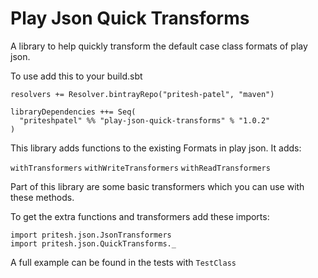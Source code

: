 # Play Json Quick Transforms

A library to help quickly transform the default case class formats of play json.

To use add this to your build.sbt

```
resolvers += Resolver.bintrayRepo("pritesh-patel", "maven")

libraryDependencies ++= Seq(
  "priteshpatel" %% "play-json-quick-transforms" % "1.0.2"
)
```

This library adds functions to the existing Formats in play json.
It adds:

`withTransformers`
`withWriteTransformers`
`withReadTransformers`


Part of this library are some basic transformers which you can use with these methods.

To get the extra functions and transformers add these imports:

```
import pritesh.json.JsonTransformers
import pritesh.json.QuickTransforms._
```

A full example can be found in the tests with `TestClass`

